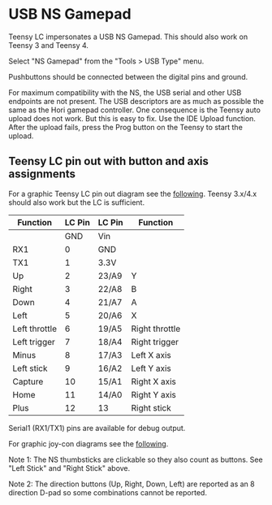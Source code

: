 # USB NS Gamepad

Teensy LC impersonates a USB NS Gamepad. This should also work on Teensy
3 and Teensy 4.

Select "NS Gamepad" from the "Tools > USB Type" menu.

Pushbuttons should be connected between the digital pins and ground.

For maximum compatibility with the NS, the USB serial and other USB endpoints
are not present. The USB descriptors are as much as possible the same as the
Hori gamepad controller. One consequence is the Teensy auto upload does not
work. But this is easy to fix. Use the IDE Upload function. After the upload
fails, press the Prog button on the Teensy to start the upload.

## Teensy LC pin out with button and axis assignments

For a graphic Teensy LC pin out diagram see the [following](https://www.pjrc.com/teensy/teensyLC.html).
Teensy 3.x/4.x should also work but the LC is sufficient.

|Function       |LC Pin |LC Pin |Function      |
|---------------|-------|-------|--------------|
|               |GND    |Vin    |              |
|RX1            |0      |GND    |              |
|TX1            |1      |3.3V   |              |
|Up             |2      |23/A9  |Y             |
|Right          |3      |22/A8  |B             |
|Down           |4      |21/A7  |A             |
|Left           |5      |20/A6  |X             |
|Left throttle  |6      |19/A5  |Right throttle|
|Left trigger   |7      |18/A4  |Right trigger |
|Minus          |8      |17/A3  |Left X axis   |
|Left stick     |9      |16/A2  |Left Y axis   |
|Capture        |10     |15/A1  |Right X axis  |
|Home           |11     |14/A0  |Right Y axis  |
|Plus           |12     |13     |Right stick   |

Serial1 (RX1/TX1) pins are available for debug output.

For graphic joy-con diagrams see the [following](https://en-americas-support.nintendo.com/app/answers/detail/a_id/22634/~/joy-con-controller-diagram).

Note 1: The NS thumbsticks are clickable so they also count as buttons. See
"Left Stick" and "Right Stick" above.

Note 2: The direction buttons (Up, Right, Down, Left) are reported as an 8
direction D-pad so some combinations cannot be reported.
